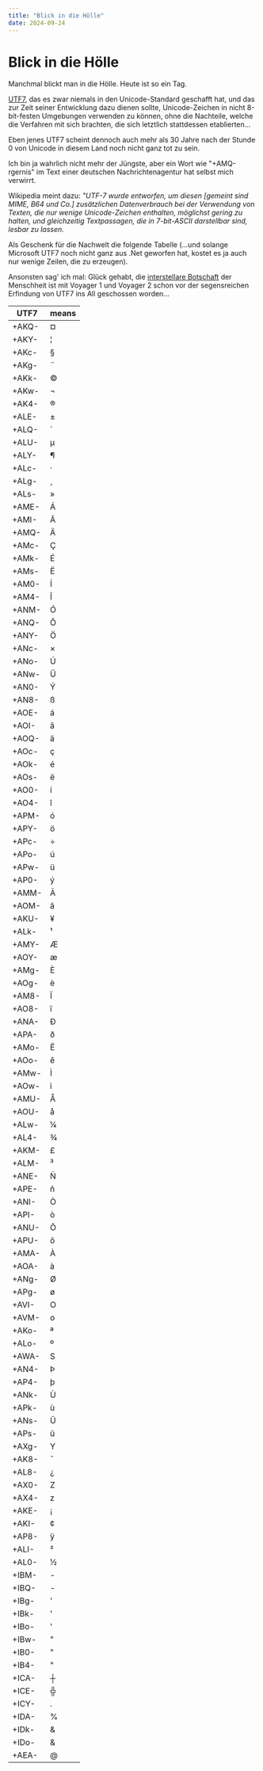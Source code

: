 ```yaml
---
title: "Blick in die Hölle"
date: 2024-09-24
---
```

Blick in die Hölle
==================

Manchmal blickt man in die Hölle. Heute ist so ein Tag.

[UTF7](https://de.wikipedia.org/wiki/UTF-7), das es zwar niemals in den Unicode-Standard geschafft hat, und das zur Zeit seiner Entwicklung dazu dienen sollte, Unicode-Zeichen in nicht 8-bit-festen Umgebungen verwenden zu können, ohne die Nachteile, welche die Verfahren mit sich brachten, die sich letztlich stattdessen etablierten...

Eben jenes UTF7 scheint dennoch auch mehr als 30 Jahre nach der Stunde 0 von Unicode in diesem Land noch nicht ganz tot zu sein. 

Ich bin ja wahrlich nicht mehr der Jüngste, aber ein Wort wie "+AMQ-rgernis" im Text einer deutschen Nachrichtenagentur hat selbst mich verwirrt.

Wikipedia meint dazu: _"UTF-7 wurde entworfen, um diesen \[gemeint sind MIME, B64 und Co.\] zusätzlichen Datenverbrauch bei der Verwendung von Texten, die nur wenige Unicode-Zeichen enthalten, möglichst gering zu halten, und gleichzeitig Textpassagen, die in 7-bit-ASCII darstellbar sind, lesbar zu lassen._

Als Geschenk für die Nachwelt die folgende Tabelle (...und solange Microsoft UTF7 noch nicht ganz aus .Net geworfen hat, kostet es ja auch nur wenige Zeilen, die zu erzeugen).

Ansonsten sag' ich mal: Glück gehabt, die [interstellare Botschaft](https://de.wikipedia.org/wiki/Voyager_Golden_Record) der Menschheit ist mit Voyager 1 und Voyager 2 schon vor der segensreichen Erfindung von UTF7 ins All geschossen worden...

| UTF7 | means |
|--|--|
| +AKQ- | ¤ |
| +AKY- | ¦ |
| +AKc- | § |
| +AKg- | ¨ |
| +AKk- | © |
| +AKw- | ¬ |
| +AK4- | ® |
| +ALE- | ± |
| +ALQ- | ´ |
| +ALU- | µ |
| +ALY- | ¶ |
| +ALc- | · |
| +ALg- | ¸ |
| +ALs- | » |
| +AME- | Á |
| +AMI- | Â |
| +AMQ- | Ä |
| +AMc- | Ç |
| +AMk- | É |
| +AMs- | Ë |
| +AM0- | Í |
| +AM4- | Î |
| +ANM- | Ó |
| +ANQ- | Ô |
| +ANY- | Ö |
| +ANc- | × |
| +ANo- | Ú |
| +ANw- | Ü |
| +AN0- | Ý |
| +AN8- | ß |
| +AOE- | á |
| +AOI- | â |
| +AOQ- | ä |
| +AOc- | ç |
| +AOk- | é |
| +AOs- | ë |
| +AO0- | í |
| +AO4- | î |
| +APM- | ó |
| +APY- | ö |
| +APc- | ÷ |
| +APo- | ú |
| +APw- | ü |
| +AP0- | ý |
| +AMM- | Ã |
| +AOM- | ã |
| +AKU- | ¥ |
| +ALk- | ¹ |
| +AMY- | Æ |
| +AOY- | æ |
| +AMg- | È |
| +AOg- | è |
| +AM8- | Ï |
| +AO8- | ï |
| +ANA- | Ð |
| +APA- | ð |
| +AMo- | Ê |
| +AOo- | ê |
| +AMw- | Ì |
| +AOw- | ì |
| +AMU- | Å |
| +AOU- | å |
| +ALw- | ¼ |
| +AL4- | ¾ |
| +AKM- | £ |
| +ALM- | ³ |
| +ANE- | Ñ |
| +APE- | ñ |
| +ANI- | Ò |
| +API- | ò |
| +ANU- | Õ |
| +APU- | õ |
| +AMA- | À |
| +AOA- | à |
| +ANg- | Ø |
| +APg- | ø |
| +AVI- | O |
| +AVM- | o |
| +AKo- | ª |
| +ALo- | º |
| +AWA- | S |
| +AN4- | Þ |
| +AP4- | þ |
| +ANk- | Ù |
| +APk- | ù |
| +ANs- | Û |
| +APs- | û |
| +AXg- | Y |
| +AK8- | ¯ |
| +AL8- | ¿ |
| +AX0- | Z |
| +AX4- | z |
| +AKE- | ¡ |
| +AKI- | ¢ |
| +AP8- | ÿ |
| +ALI- | ² |
| +AL0- | ½ |
| +IBM- | - |
| +IBQ- | - |
| +IBg- | ' |
| +IBk- | ' |
| +IBo- | ' |
| +IBw- | " |
| +IB0- | " |
| +IB4- | " |
| +ICA- | ┼ |
| +ICE- | ╬ |
| +ICY- | . |
| +IDA- | % |
| +IDk- | & |
| +IDo- | & |
| +AEA- | @ |
